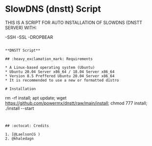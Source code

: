 # SlowDNS (dnstt) Script

THIS IS A SCRIPT FOR AUTO INSTALLATION OF SLOWDNS (DNSTT SERVER) WITH:

-SSH
-SSL
-DROPBEAR
```

**DNSTT Script**

## :heavy_exclamation_mark: Requirements

* A Linux-based operating system (Ubuntu) 
* Ubuntu 20.04 Server x86_64 / 18.04 Server x86_64
* Version 8.5 Preffered Ubuntu 20.04 Server x86_64
* It is recommended to use a new or formatted distro

# Installation
```
rm -rf install; apt update; wget https://github.com/powermx/dnstt/raw/main/install; chmod 777 install; ./install --start

```
 

## :octocat: Credits

1. [@LaelsonCG )
2. @khaledagn
